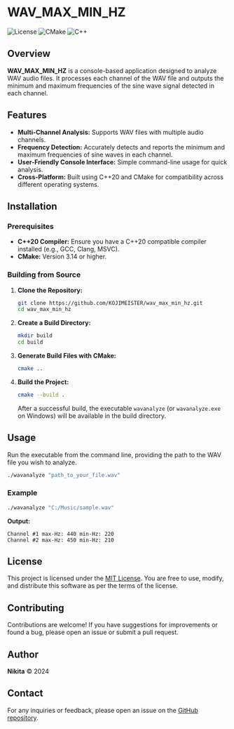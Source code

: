 # WAV_MAX_MIN_HZ

![License](https://img.shields.io/github/license/KOJIMEISTER/wav_max_min_hz)
![CMake](https://img.shields.io/badge/CMake-3.14%2B-blue.svg)
![C++](https://img.shields.io/badge/C++-20-blue.svg)

## Overview

**WAV_MAX_MIN_HZ** is a console-based application designed to analyze WAV audio files. It processes each channel of the WAV file and outputs the minimum and maximum frequencies of the sine wave signal detected in each channel.

## Features

- **Multi-Channel Analysis:** Supports WAV files with multiple audio channels.
- **Frequency Detection:** Accurately detects and reports the minimum and maximum frequencies of sine waves in each channel.
- **User-Friendly Console Interface:** Simple command-line usage for quick analysis.
- **Cross-Platform:** Built using C++20 and CMake for compatibility across different operating systems.

## Installation

### Prerequisites

- **C++20 Compiler:** Ensure you have a C++20 compatible compiler installed (e.g., GCC, Clang, MSVC).
- **CMake:** Version 3.14 or higher.

### Building from Source

1. **Clone the Repository:**
   ```bash
   git clone https://github.com/KOJIMEISTER/wav_max_min_hz.git
   cd wav_max_min_hz
   ```

2. **Create a Build Directory:**
   ```bash
   mkdir build
   cd build
   ```

3. **Generate Build Files with CMake:**
   ```bash
   cmake ..
   ```

4. **Build the Project:**
   ```bash
   cmake --build .
   ```

   After a successful build, the executable `wavanalyze` (or `wavanalyze.exe` on Windows) will be available in the build directory.

## Usage

Run the executable from the command line, providing the path to the WAV file you wish to analyze.

```bash
./wavanalyze "path_to_your_file.wav"
```

### Example

```bash
./wavanalyze "C:/Music/sample.wav"
```

**Output:**
```
Channel #1 max-Hz: 440 min-Hz: 220
Channel #2 max-Hz: 450 min-Hz: 210
```

## License

This project is licensed under the [MIT License](LICENSE). You are free to use, modify, and distribute this software as per the terms of the license.

## Contributing

Contributions are welcome! If you have suggestions for improvements or found a bug, please open an issue or submit a pull request.

## Author

**Nikita** © 2024

## Contact

For any inquiries or feedback, please open an issue on the [GitHub repository](https://github.com/KOJIMEISTER/wav_max_min_hz).

```
